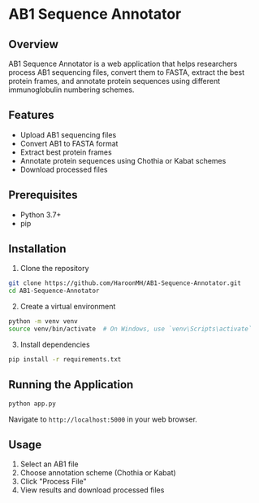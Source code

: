 # AB1 Sequence Annotator

## Overview
AB1 Sequence Annotator is a web application that helps researchers process AB1 sequencing files, convert them to FASTA, extract the best protein frames, and annotate protein sequences using different immunoglobulin numbering schemes.

## Features
- Upload AB1 sequencing files
- Convert AB1 to FASTA format
- Extract best protein frames
- Annotate protein sequences using Chothia or Kabat schemes
- Download processed files

## Prerequisites
- Python 3.7+
- pip

## Installation
1. Clone the repository
```bash
git clone https://github.com/HaroonMH/AB1-Sequence-Annotator.git
cd AB1-Sequence-Annotator
```

2. Create a virtual environment
```bash
python -m venv venv
source venv/bin/activate  # On Windows, use `venv\Scripts\activate`
```

3. Install dependencies
```bash
pip install -r requirements.txt
```

## Running the Application
```bash
python app.py
```

Navigate to `http://localhost:5000` in your web browser.

## Usage
1. Select an AB1 file
2. Choose annotation scheme (Chothia or Kabat)
3. Click "Process File"
4. View results and download processed files

